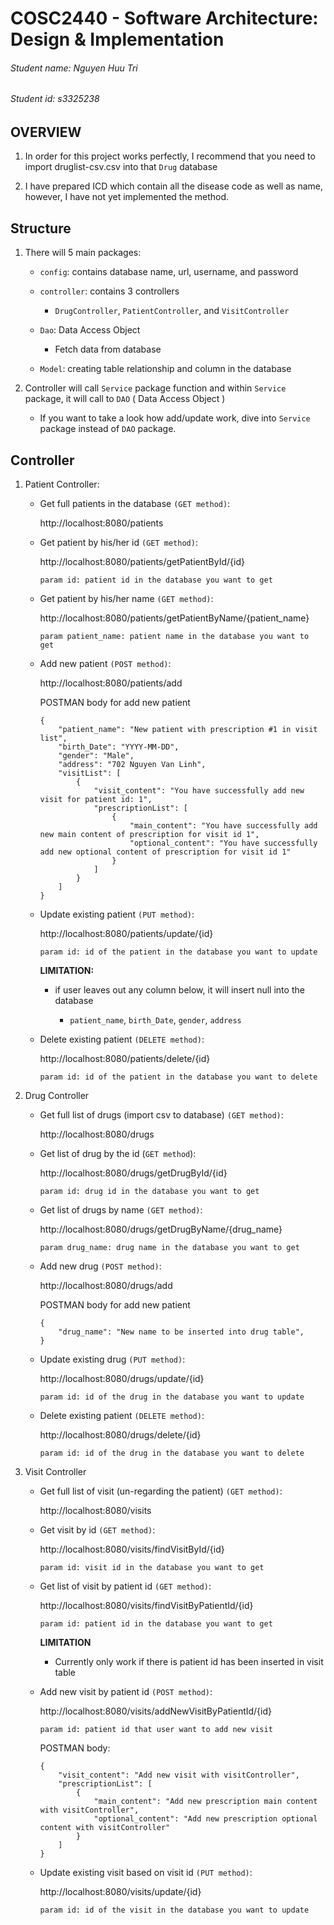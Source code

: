 # COSC2440 - Software Architecture: Design & Implementation

###### Student name: Nguyen Huu Tri

###### Student id: s3325238

## OVERVIEW

1. In order for this project works perfectly, I recommend that you need to import druglist-csv.csv into that `Drug` database

2. I have prepared ICD which contain all the disease code as well as name, however, I have not yet implemented the method.

## Structure

1. There will 5 main packages:

    + `config`: contains database name, url, username, and password
    
    + `controller`: contains 3 controllers
    
        + `DrugController`, `PatientController`, and `VisitController`
        
    + `Dao`: Data Access Object
    
        + Fetch data from database
        
    + `Model`: creating table relationship and column in the database
    
2. Controller will call `Service` package function and within `Service` package, it will call to `DAO` ( Data Access Object )

    + If you want to take a look how add/update work, dive into `Service` package instead of `DAO` package.
    

## Controller 

1. Patient Controller:

    + Get full patients in the database `(GET method)`: 

        http://localhost:8080/patients
    + Get patient by his/her id `(GET method)`:
    
        http://localhost:8080/patients/getPatientById/{id}
    
        `param id: patient id in the database you want to get`
    + Get patient by his/her name `(GET method)`:
    
        http://localhost:8080/patients/getPatientByName/{patient_name}
    
        `param patient_name: patient name in the database you want to get`
        
    + Add new patient `(POST method)`:
    
        http://localhost:8080/patients/add
        
        POSTMAN body for add new patient
        
        ```
        {
            "patient_name": "New patient with prescription #1 in visit list",   
            "birth_Date": "YYYY-MM-DD",
            "gender": "Male",
            "address": "702 Nguyen Van Linh",
            "visitList": [
                {
                    "visit_content": "You have successfully add new visit for patient id: 1",   
                    "prescriptionList": [
                        {
                            "main_content": "You have successfully add new main content of prescription for visit id 1",   
                            "optional_content": "You have successfully add new optional content of prescription for visit id 1"
                        }
                    ]
                }
            ]
        }
        ```

    + Update existing patient `(PUT method)`:
    
        http://localhost:8080/patients/update/{id}
        
        `param id: id of the patient in the database you want to update`
        
        **LIMITATION:** 
        
        + if user leaves out any column below, it will insert null into the database
        
            + `patient_name`, `birth_Date`, `gender`, `address`
    
    + Delete existing patient `(DELETE method)`:
        
        http://localhost:8080/patients/delete/{id}
        
        `param id: id of the patient in the database you want to delete`

2. Drug Controller

    + Get full list of drugs (import csv to database) `(GET method)`:
    
        http://localhost:8080/drugs
        
    + Get list of drug by the id (`GET method`):
    
        http://localhost:8080/drugs/getDrugById/{id}
        
        `param id: drug id in the database you want to get`
        
    + Get list of drugs by name `(GET method)`:
        
        http://localhost:8080/drugs/getDrugByName/{drug_name}
        
        `param drug_name: drug name in the database you want to get`
        
    + Add new drug `(POST method)`:
        
        http://localhost:8080/drugs/add
        
        POSTMAN body for add new patient
            
        ```
        {
            "drug_name": "New name to be inserted into drug table",   
        }
        ```
    + Update existing drug `(PUT method)`:
    
        http://localhost:8080/drugs/update/{id}
        
        `param id: id of the drug in the database you want to update`
        
    + Delete existing patient `(DELETE method)`:
            
        http://localhost:8080/drugs/delete/{id}
        
        `param id: id of the drug in the database you want to delete`
        
3. Visit Controller

    + Get full list of visit (un-regarding the patient) `(GET method)`:
        
        http://localhost:8080/visits
        
    + Get visit by id `(GET method)`:
    
        http://localhost:8080/visits/findVisitById/{id}
        
        `param id: visit id in the database you want to get`
        
    + Get list of visit by patient id `(GET method)`:
    
        http://localhost:8080/visits/findVisitByPatientId/{id}
        
        `param id: patient id in the database you want to get`
        
        **LIMITATION**
        
        + Currently only work if there is patient id has been inserted in visit table
        
    + Add new visit by patient id `(POST method)`:
    
        http://localhost:8080/visits/addNewVisitByPatientId/{id}
        
        `param id: patient id that user want to add new visit`
        
        POSTMAN body:
        
        ```
        {
            "visit_content": "Add new visit with visitController",   
            "prescriptionList": [
                {
                    "main_content": "Add new prescription main content with visitController",   
                    "optional_content": "Add new prescription optional content with visitController"
                }
            ]
        }
        ```
    + Update existing visit based on visit id `(PUT method)`:
    
        http://localhost:8080/visits/update/{id}
        
        `param id: id of the visit in the database you want to update`